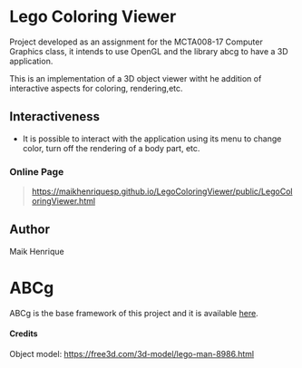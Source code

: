 # Lego Coloring Viewer
Project developed as an assignment for the MCTA008-17 Computer Graphics class, it intends to use OpenGL and the library abcg to have a 3D application.

<p>This is an implementation of a 3D object viewer witht he addition of interactive aspects for coloring, rendering,etc. </p>

## Interactiveness
 - It is possible to interact with the application using its menu to change color, turn off the rendering of a body part, etc.

### Online Page
> https://maikhenriquesp.github.io/LegoColoringViewer/public/LegoColoringViewer.html

## Author
<p>Maik Henrique</p>


# ABCg
ABCg is the base framework of this project and it is available [here](https://github.com/hbatagelo/abcg).

#### Credits
Object model: https://free3d.com/3d-model/lego-man-8986.html
